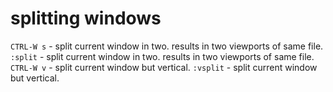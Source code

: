 # splitting windows
`CTRL-W s` - split current window in two. results in two viewports of same file. 
`:split` - split current window in two. results in two viewports of same file. 
`CTRL-W v` - split current window but vertical.
`:vsplit` - split current window but vertical.

